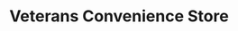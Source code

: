 ---
title: "Veterans Convenience Store"
url: /colorado-springs/veterans-convenience-store/
shop: Lebensmittel
---